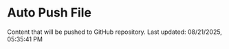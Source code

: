 # Auto Push File

Content that will be pushed to GitHub repository.
Last updated: 08/21/2025, 05:35:41 PM